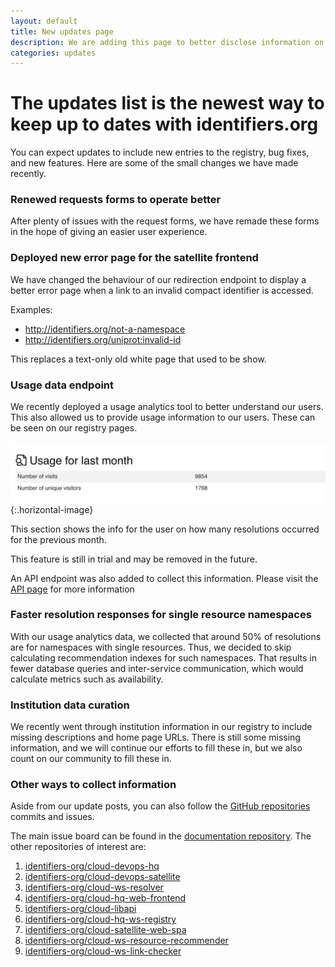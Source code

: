```yaml
---
layout: default
title: New updates page
description: We are adding this page to better disclose information on updates to identifiers.org.
categories: updates
---
```

 
# The updates list is the newest way to keep up to dates with identifiers.org

You can expect updates to include new entries to the registry, bug fixes, and new features. 
Here are some of the small changes we have made recently.

### Renewed requests forms to operate better

After plenty of issues with the request forms, we have remade these forms in the hope of giving an easier user experience. 

### Deployed new error page for the satellite frontend

We have changed the behaviour of our redirection endpoint to display a better error page when a link to an invalid compact identifier is accessed.

Examples:
- <http://identifiers.org/not-a-namespace>
- <http://identifiers.org/uniprot:invalid-id>

This replaces a text-only old white page that used to be show.

### Usage data endpoint

We recently deployed a usage analytics tool to better understand our users. 
This also allowed us to provide usage information to our users. 
These can be seen on our registry pages.

![usage data](/static/img/usage_stats.jpg){:.horizontal-image}

This section shows the info for the user on how many resolutions occurred for the previous month.

<i class="icon icon-common icon-info text-primary"></i>
This feature is still in trial and may be removed in the future.

An API endpoint was also added to collect this information. Please visit the [API page](/pages/api) for more information

### Faster resolution responses for single resource namespaces

With our usage analytics data, we collected that around 50% of resolutions are for namespaces with single resources. 
Thus, we decided to skip calculating recommendation indexes for such namespaces. 
That results in fewer database queries and inter-service communication, which would calculate metrics such as availability.

### Institution data curation

We recently went through institution information in our registry to include missing descriptions and home page URLs. 
There is still some missing information, and we will continue our efforts to fill these in, 
but we also count on our community to fill these in.

### Other ways to collect information
Aside from our update posts, you can also follow the [GitHub repositories](//github.com/identifiers-org) commits and issues. 
 
The main issue board can be found in the [documentation repository](//github.com/identifiers-org/identifiers-org.github.io/issues). The other repositories of interest are:

1. [identifiers-org/cloud-devops-hq](//github.com/identifiers-org/cloud-devops-hq)
2. [identifiers-org/cloud-devops-satellite](//github.com/identifiers-org/cloud-devops-satellite)
3. [identifiers-org/cloud-ws-resolver](//github.com/identifiers-org/cloud-ws-resolver)
4. [identifiers-org/cloud-hq-web-frontend](//github.com/identifiers-org/cloud-hq-web-frontend)
5. [identifiers-org/cloud-libapi](//github.com/identifiers-org/cloud-libapi)
6. [identifiers-org/cloud-hq-ws-registry](//github.com/identifiers-org/cloud-hq-ws-registry)
7. [identifiers-org/cloud-satellite-web-spa](//github.com/identifiers-org/cloud-satellite-web-spa)
8. [identifiers-org/cloud-ws-resource-recommender](//github.com/identifiers-org/cloud-ws-resource-recommender)
9. [identifiers-org/cloud-ws-link-checker](//github.com/identifiers-org/cloud-ws-link-checker)
